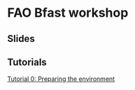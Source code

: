 # FAO Bfast workshop

## Slides

## Tutorials
[Tutorial 0: Preparing the environment](https://rosca002.github.io/FAO_Bfast_workshop/tutorial/tutorial_0.html)
